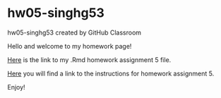 # hw05-singhg53
hw05-singhg53 created by GitHub Classroom

Hello and welcome to my homework page!

[Here](https://github.com/STAT545-UBC-students/hw05-singhg53/blob/master/hw05.Rmd) is the link to my .Rmd homework assignment 5 file.

[Here](http://stat545.com/Classroom/assignments/hw05/hw05.html) you will find a link to the instructions for homework assignment 5.

Enjoy!
